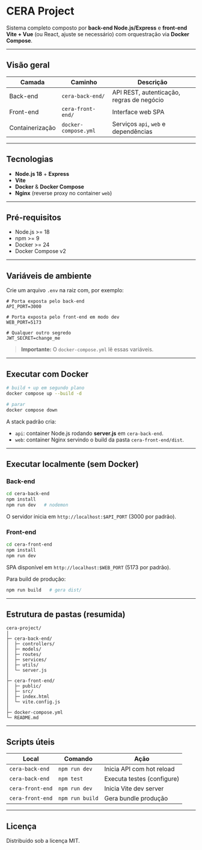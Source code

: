 # CERA Project

Sistema completo composto por **back-end Node.js/Express** e **front-end Vite + Vue** (ou React, ajuste se necessário) com orquestração via **Docker Compose**.

---

## Visão geral

| Camada | Caminho | Descrição |
| ------ | ------- | --------- |
| Back-end | `cera-back-end/` | API REST, autenticação, regras de negócio |
| Front-end | `cera-front-end/` | Interface web SPA |
| Containerização | `docker-compose.yml` | Serviços `api`, `web` e dependências |

---

## Tecnologias

- **Node.js 18** + **Express**
- **Vite**
- **Docker** & **Docker Compose**
- **Nginx** (reverse proxy no container `web`)

---

## Pré-requisitos

- Node.js >= 18
- npm >= 9
- Docker >= 24
- Docker Compose v2

---

## Variáveis de ambiente

Crie um arquivo `.env` na raiz com, por exemplo:

```env
# Porta exposta pelo back-end
API_PORT=3000

# Porta exposta pelo front-end em modo dev
WEB_PORT=5173

# Qualquer outro segredo
JWT_SECRET=change_me
```

> **Importante:** O `docker-compose.yml` lê essas variáveis.

---

## Executar com Docker

```bash
# build + up em segundo plano
docker compose up --build -d

# parar
docker compose down
```

A stack padrão cria:

- `api`: container Node.js rodando **server.js** em `cera-back-end`.
- `web`: container Nginx servindo o build da pasta `cera-front-end/dist`.

---

## Executar localmente (sem Docker)

### Back-end

```bash
cd cera-back-end
npm install
npm run dev   # nodemon
```

O servidor inicia em `http://localhost:$API_PORT` (3000 por padrão).

### Front-end

```bash
cd cera-front-end
npm install
npm run dev
```

SPA disponível em `http://localhost:$WEB_PORT` (5173 por padrão).

Para build de produção:

```bash
npm run build   # gera dist/
```

---

## Estrutura de pastas (resumida)

```text
cera-project/
│
├─ cera-back-end/
│  ├─ controllers/
│  ├─ models/
│  ├─ routes/
│  ├─ services/
│  ├─ utils/
│  └─ server.js
│
├─ cera-front-end/
│  ├─ public/
│  ├─ src/
│  ├─ index.html
│  └─ vite.config.js
│
├─ docker-compose.yml
└─ README.md
```

---

## Scripts úteis

| Local | Comando | Ação |
| ----- | ------- | ---- |
| `cera-back-end` | `npm run dev` | Inicia API com hot reload |
| `cera-back-end` | `npm test` | Executa testes (configure) |
| `cera-front-end` | `npm run dev` | Inicia Vite dev server |
| `cera-front-end` | `npm run build` | Gera bundle produção |

---

## Licença

Distribuído sob a licença MIT.
